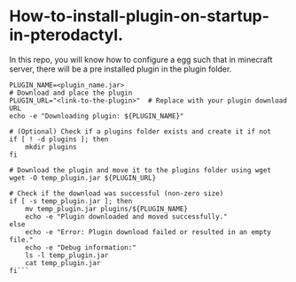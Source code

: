 # How-to-install-plugin-on-startup-in-pterodactyl.
In this repo, you will know how to configure a egg such that in minecraft server, there will be a pre installed plugin in the plugin folder.

```
PLUGIN_NAME=<plugin_name.jar>
# Download and place the plugin
PLUGIN_URL="<link-to-the-plugin>"  # Replace with your plugin download URL
echo -e "Downloading plugin: ${PLUGIN_NAME}"

# (Optional) Check if a plugins folder exists and create it if not
if [ ! -d plugins ]; then
    mkdir plugins
fi

# Download the plugin and move it to the plugins folder using wget
wget -O temp_plugin.jar ${PLUGIN_URL}

# Check if the download was successful (non-zero size)
if [ -s temp_plugin.jar ]; then
    mv temp_plugin.jar plugins/${PLUGIN_NAME}
    echo -e "Plugin downloaded and moved successfully."
else
    echo -e "Error: Plugin download failed or resulted in an empty file."
    echo -e "Debug information:"
    ls -l temp_plugin.jar
    cat temp_plugin.jar
fi```
